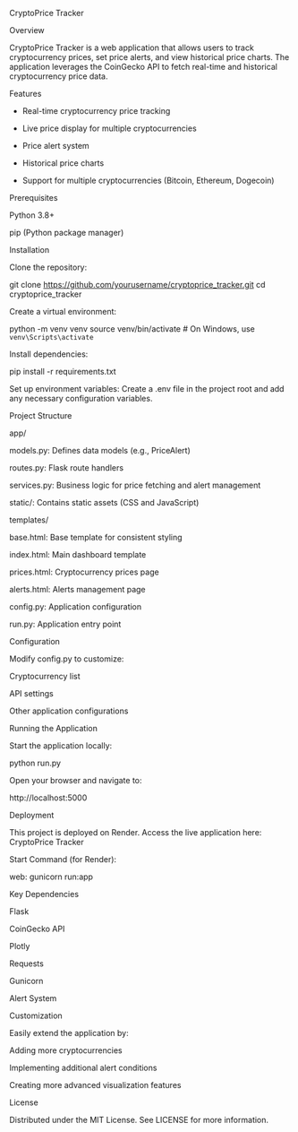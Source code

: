 CryptoPrice Tracker 

Overview

CryptoPrice Tracker is a web application that allows users to track cryptocurrency prices, set price alerts, and view historical price charts. The application leverages the CoinGecko API to fetch real-time and historical cryptocurrency price data.

Features

- Real-time cryptocurrency price tracking

- Live price display for multiple cryptocurrencies

- Price alert system

- Historical price charts

- Support for multiple cryptocurrencies (Bitcoin, Ethereum, Dogecoin)

Prerequisites

Python 3.8+

pip (Python package manager)

Installation

Clone the repository:

git clone https://github.com/yourusername/cryptoprice_tracker.git
cd cryptoprice_tracker

Create a virtual environment:

python -m venv venv
source venv/bin/activate  # On Windows, use `venv\Scripts\activate`

Install dependencies:

pip install -r requirements.txt

Set up environment variables:
Create a .env file in the project root and add any necessary configuration variables.

Project Structure

app/

models.py: Defines data models (e.g., PriceAlert)

routes.py: Flask route handlers

services.py: Business logic for price fetching and alert management

static/: Contains static assets (CSS and JavaScript)

templates/

base.html: Base template for consistent styling

index.html: Main dashboard template

prices.html: Cryptocurrency prices page

alerts.html: Alerts management page

config.py: Application configuration

run.py: Application entry point

Configuration

Modify config.py to customize:

Cryptocurrency list

API settings

Other application configurations

Running the Application

Start the application locally:

python run.py

Open your browser and navigate to:

http://localhost:5000

Deployment

This project is deployed on Render. 
Access the live application here:
CryptoPrice Tracker

Start Command (for Render):

web: gunicorn run:app

Key Dependencies

Flask

CoinGecko API

Plotly

Requests

Gunicorn

Alert System


Customization

Easily extend the application by:

Adding more cryptocurrencies

Implementing additional alert conditions

Creating more advanced visualization features


License

Distributed under the MIT License. See LICENSE for more information.

